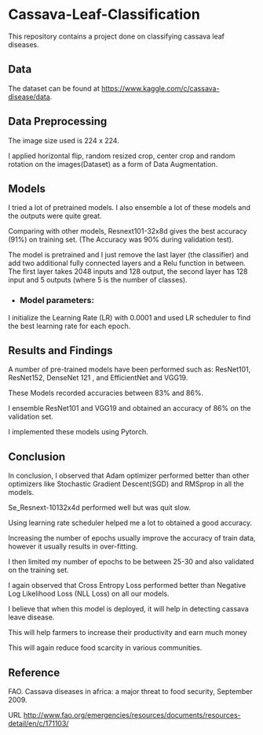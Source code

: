 # Cassava-Leaf-Classification
This  repository contains a project done on classifying cassava leaf diseases.


## Data

The dataset can be found at https://www.kaggle.com/c/cassava-disease/data.

## Data Preprocessing

The image size used is 224 x 224. 

I applied horizontal flip, random resized crop,
center crop and random rotation on the images(Dataset) as a form of Data Augmentation.


## Models

I tried a lot of pretrained models. I also ensemble a lot of these models and
the outputs were  quite great.

Comparing with other models, Resnext101-32x8d gives the best accuracy
(91%) on training set. (The Accuracy  was 90% during validation test). 

The model is pretrained and I just remove the last layer
(the classifier) and add two additional fully connected layers and a Relu function
in between. The first layer takes 2048 inputs and 128 output, the second layer
has 128 input and 5 outputs (where 5 is the number of classes). 

  * ### Model parameters: 

I initialize the  Learning Rate (LR) with  0.0001 and used LR scheduler to find the best
learning rate  for each epoch.

## Results and Findings

A number of pre-trained models have been performed such as: ResNet101,  ResNet152, DenseNet 121 , and EfficientNet and VGG19. 

These Models recorded accuracies between 83% and 86%. 

I ensemble ResNet101 and VGG19 and obtained an accuracy of 86% on the
validation set.

I implemented these models using  Pytorch.

## Conclusion

In conclusion, I observed that Adam optimizer performed better than other  optimizers like Stochastic Gradient Descent(SGD) and RMSprop in all the models. 

Se_Resnext-10132x4d  performed well but was quit slow. 

Using learning rate scheduler helped me a lot to obtained a good accuracy.

Increasing the number of epochs usually improve the accuracy of train data, however it usually results in over-fitting. 

I then limited my number of epochs to be between 25-30 and also validated on the training set.

I again observed that Cross Entropy Loss performed better than Negative Log Likelihood Loss (NLL Loss) on all our models.


I believe that when this model is deployed, it will help in detecting cassava leave disease. 

This will help farmers to increase their productivity and earn much money

This will again reduce food scarcity in various communities.


## Reference 

FAO. Cassava diseases in africa: a major threat to food security, September 2009. 

URL http://www.fao.org/emergencies/resources/documents/resources-detail/en/c/171103/
